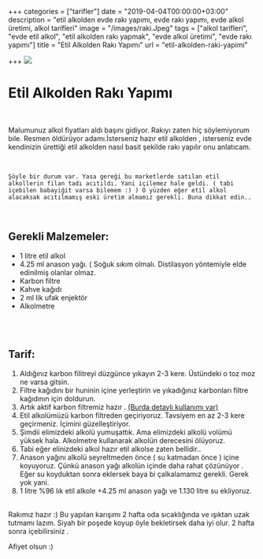 +++
categories = ["tarifler"]
date = "2019-04-04T00:00:00+03:00"
description = "etil alkolden evde rakı yapımı, evde rakı yapımı, evde alkol üretimi, alkol tarifleri"
image = "/images/raki.Jpeg"
tags = ["alkol tarifleri", "evde etil alkol", "etil alkolden rakı  yapmak", "evde alkol üretimi", "evde rakı yapımı"]
title = "Etil Alkolden Rakı Yapımı"
url = "etil-alkolden-raki-yapimi"

+++
                ![](/images/raki.Jpeg)

# Etil Alkolden Rakı Yapımı

<br>

Malumunuz alkol fiyatları aldı başını gidiyor. Rakıyı zaten hiç söylemiyorum bile. Resmen öldürüyor adamı.İsterseniz hazır etil alkolden , isterseniz evde kendinizin ürettiği etil alkolden nasıl basit şekilde rakı yapılır onu anlatıcam.

<br>

    Şöyle bir durum var. Yasa gereği bu marketlerde satılan etil alkollerin filan tadı acıtıldı. Yani içilemez hale geldi. ( tabi içebilen babayiğit varsa bilemem :) ) O yüzden eğer etil alkol alacaksak acıtılmamış eski üretim almamız gerekli. Buna dikkat edin..

<br>

## Gerekli Malzemeler:

* 1 litre etil alkol
* 4.25 ml anason yağı. ( Soğuk sıkım olmalı. Distilasyon yöntemiyle elde edinilmiş olanlar olmaz.
* Karbon filtre
* Kahve kağıdı
* 2 ml lik ufak enjektör
* Alkolmetre

<br> <br>

## Tarif:

1. Aldığınız karbon filitreyi düzgünce yıkayın 2-3 kere. Üstündeki o toz moz ne varsa gitsin.
2. Filtre kağıdını bir huninin içine yerleştirin ve yıkadığınız karbonları filtre kağıdının için doldurun.
3. Artık aktif karbon filtremiz hazır . [(Burda detaylı kullanımı var)](https://evdealkol.com/alkol-aktif-karbon-kullanimi/)
4. Etil alkolümüzü karbon filtreden geçiriyoruz. Tavsiyem en az 2-3 kere geçirmeniz. İçimini güzelleştiriyor.
5. Şimdii elimizdeki alkolü yumuşattık. Ama elimizdeki alkolü volümü yüksek hala. Alkolmetre kullanarak alkolün derecesini ölüyoruz.
6. Tabi eğer elinizdeki alkol hazır etil alkolse zaten bellidir..
7. Anason yağını alkolü seyreltmeden önce ( su katmadan önce ) içine koyuyoruz. Çünkü anason yağı alkolün içinde daha rahat çözünüyor . Eğer su koyduktan sonra eklersek baya bi çalkalamamız gerekli. Gerek yok yani.
8. 1 litre %96 lık etil alkole  +4.25 ml anason yağı  ve 1.130 litre su ekliyoruz.<br><br>

Rakımız hazır :)  Bu yapılan karışımı 2 hafta oda sıcaklığında ve ışıktan uzak tutmamı lazım. Siyah bir poşede koyup öyle bekletirsek daha iyi olur.  2 hafta sonra içebilirsiniz .

Afiyet olsun :)